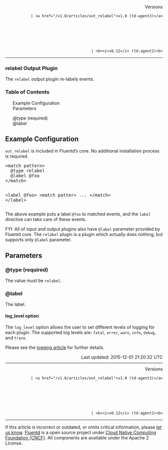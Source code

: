 <section id="main">
<div id="page">
<div class="topic_content">
<article>
<div style="text-align:right">
<div style="text-align:right">
Versions 
  
    
    | <a href="/v1.0/articles/out_relabel">v1.0 (td-agent3)</a>
    
  

  

  
    
    | <b><i>v0.12</i> (td-agent2)<b>
</b></b>
</div>
</div>
<hr size="1" style="margin-top: 10px; margin-bottom: 10px; color: rgba(0, 0, 0, .15);"/>
<hgroup>
<h1>relabel Output Plugin</h1>
</hgroup>
<p>The <code>relabel</code> output plugin re-labels events.</p>
<a name="example-configuration"></a>
<section id="table-of-contents"><h3>Table of Contents</h3>
<ul id="toc">
<li class="toc-item"><a href="#example-configuration">Example Configuration</a></li>
<li class="toc-item"><a href="#parameters">Parameters</a></li>
<ul class="sub-toc">
<li class="sub-toc-item"><a href="#@type-(required)">@type (required)</a></li>
<li class="sub-toc-item"><a href="#@label">@label</a></li>
</ul>
</ul>
</section>
<h2>Example Configuration</h2>
<p><code>out_relabel</code> is included in Fluentd’s core. No additional installation process is required.</p>
<pre class="CodeRay">&lt;match pattern&gt;
  @type relabel
  @label @foo
&lt;/match&gt;

&lt;label @foo&gt;
  &lt;match patter&gt;
    ...
  &lt;/match&gt;
&lt;/label&gt;
</pre>
<p>The above example puts a label <code>@foo</code> to matched events, and the <code>label</code>
directive can take care of these events.</p>
<p>FYI: All of input and output plugins also have <code>@label</code> parameter provided by
Fluentd core. The <code>relabel</code> plugin is a plugin which actually does nothing,
but supports only <code>@label</code> parameter.</p>
<a name="parameters"></a><h2>Parameters</h2>
<a name="@type-(required)"></a><h3>@type (required)</h3>
<p>The value must be <code>relabel</code>.</p>
<a name="@label"></a><h3>@label</h3>
<p>The label.</p>
<h4>log_level option</h4>
<p>The <code>log_level</code> option allows the user to set different levels of logging for each plugin. The supported log levels are: <code>fatal</code>, <code>error</code>, <code>warn</code>, <code>info</code>, <code>debug</code>, and <code>trace</code>.</p>
<p>Please see the <a href="logging">logging article</a> for further details.</p>
<div style="text-align:right">
  Last updated: 2015-12-01 21:20:32 UTC
  </div>
<hr size="1" style="margin-top: 10px; margin-bottom: 10px; color: rgba(0, 0, 0, .15);"/>
<div style="text-align:right">
Versions 
  
    
    | <a href="/v1.0/articles/out_relabel">v1.0 (td-agent3)</a>
    
  

  

  
    
    | <b><i>v0.12</i> (td-agent2)<b>
</b></b>
</div>
<hr size="1" style="margin-top: 10px; margin-bottom: 10px; color: rgba(0, 0, 0, .15);"/>
<p>
    If this article is incorrect or outdated, or omits critical information, please <a href="https://github.com/fluent/fluentd-docs/issues?state=open">let us know</a>. <a href="http://www.fluentd.org/">Fluentd</a> is a  open source project under <a href="https://cncf.io/">Cloud Native Computing Foundation (CNCF)</a>. All components are available under the Apache 2 License.
  </p>
</article>
</div>
<!-- /#topic_content -->
</div>
<!-- /#page -->
</section>
